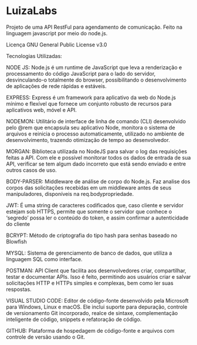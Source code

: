 # LuizaLabs
Projeto  de uma API RestFul para agendamento de comunicação. Feito na linguagem javascript por meio do node.js.

Licença
GNU General Public License v3.0

Tecnologias Utilizadas:

NODE JS: Node.js é um runtime de JavaScript que leva a renderização e processamento do código JavaScript para o lado do servidor, desvinculando-o totalmente do browser, possibilitando o desenvolvimento de  aplicações de rede rápidas e estáveis.

EXPRESS: Express é um framework para aplicativo da web do Node.js mínimo e flexível que fornece um conjunto robusto de recursos para aplicativos web, móvel e API.

NODEMON: Utilitário de interface de linha de comando (CLI) desenvolvido pelo @rem que encapsula seu aplicativo Node, monitora o sistema de arquivos e reinicia o processo automaticamente, utilizado no ambiente de desenvolvimento, trazendo otimização de tempo ao desenvolvedor.

MORGAN: Biblioteca utilizada no NodeJS para salvar o log das requisições feitas a API.
Com ele e  possível monitorar todos os dados de entrada de sua API, verificar se tem algum dado incorreto que está sendo enviado e entre outros casos de uso.

BODY-PARSER: Middleware de análise de corpo do Node.js. Faz analise dos corpos das solicitações recebidas em um middleware antes de seus manipuladores, disponíveis na req.bodypropriedade.

JWT: É uma string de caracteres codificados que, caso cliente e servidor estejam sob HTTPS, permite que somente o servidor que conhece o ‘segredo’ possa ler o conteúdo do token, e assim confirmar a autenticidade do cliente

BCRYPT: Método de criptografia do tipo hash para senhas baseado no Blowfish

MYSQL: Sistema de gerenciamento de banco de dados, que utiliza a linguagem SQL como interface. 

POSTMAN: API Client que facilita aos desenvolvedores criar, compartilhar, testar e documentar APIs. Isso é feito, permitindo aos usuários criar e salvar solicitações HTTP e HTTPs simples e complexas, bem como ler suas respostas.


VISUAL STUDIO CODE: Editor de código-fonte desenvolvido pela Microsoft para Windows, Linux e macOS. Ele inclui suporte para depuração, controle de versionamento Git incorporado, realce de sintaxe, complementação inteligente de código, snippets e refatoração de código.

GITHUB: Plataforma de hospedagem de código-fonte e arquivos com controle de versão usando o Git.
